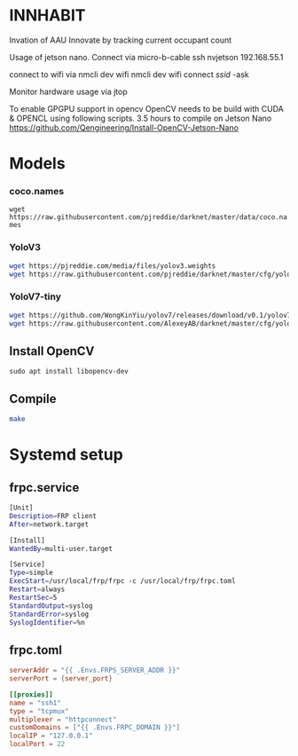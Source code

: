 # INNHABIT
Invation of AAU Innovate by tracking current occupant count




Usage of jetson nano.
Connect via micro-b-cable
ssh nvjetson 192.168.55.1

connect to wifi via
nmcli dev wifi
nmcli dev wifi connect *ssid* -ask

Monitor hardware usage via
jtop

To enable GPGPU support in opencv
OpenCV needs to be build with CUDA & OPENCL using following scripts.  3.5 hours to compile on Jetson Nano
https://github.com/Qengineering/Install-OpenCV-Jetson-Nano


# Models

### coco.names
`wget https://raw.githubusercontent.com/pjreddie/darknet/master/data/coco.names`

### YoloV3
```sh
wget https://pjreddie.com/media/files/yolov3.weights
wget https://raw.githubusercontent.com/pjreddie/darknet/master/cfg/yolov3.cfg
```

### YoloV7-tiny
```sh
wget https://github.com/WongKinYiu/yolov7/releases/download/v0.1/yolov7-tiny.weights
wget https://raw.githubusercontent.com/AlexeyAB/darknet/master/cfg/yolov7-tiny.cfg
```

## Install OpenCV
`sudo apt install libopencv-dev`

## Compile
```sh
make
```

# Systemd setup

## frpc.service

```sh
[Unit]
Description=FRP client
After=network.target

[Install]
WantedBy=multi-user.target

[Service]
Type=simple
ExecStart=/usr/local/frp/frpc -c /usr/local/frp/frpc.toml
Restart=always
RestartSec=5
StandardOutput=syslog
StandardError=syslog
SyslogIdentifier=%n
```

## frpc.toml

```toml
serverAddr = "{{ .Envs.FRPS_SERVER_ADDR }}"
serverPort = {server_port}

[[proxies]]
name = "ssh1"
type = "tcpmux"
multiplexer = "httpconnect"
customDomains = ["{{ .Envs.FRPC_DOMAIN }}"]
localIP = "127.0.0.1"
localPort = 22
```
